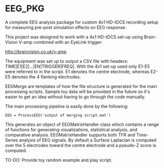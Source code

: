 # EEG_PKG
A complete EEG analysis package for custom 4x1 HD-tDCS recording setup for measuring pre-post simulation effects on EEG response.

This project was designed to work with a 4x1 HD-tDCS set-up using Brain-Vision V-amp combined with an EyeLink trigger: 

http://brainvision.co.uk/v-amp

The equipment was set up to output a CSV file with headers: TIME|E1|E2|...|EN|TRIGGER|FREQ|. With the 4x1 set-up used only E1-E5 were referred to in the script. E1 denotes the centre electrode, whereas E2-E5 denotes the 4 flanking electrodes. 

EEGMerge are templates of how the file structure is generated for the main processing scripts. Sample toy data will be provided in the future so it's easier to get an idea without having to go through the code manually.

The main processing pipeline is easily done by the following: 

~~~
EEG = ProcessEEG('output of merging script.mat')
~~~

This generates an object of EEGMatrixHandler class which contains a range of functions for generating visualizations, statistical analysis, and comparative analysis. EEGMatrixHandler supports both TFR and Time-Series analysis of EEG signals. By default a Surface Laplacian is computed over the 5 electrodes toward the centre electrode and a pseudo-Z score is computed. 

TO-DO: Provide toy random example and play script.

